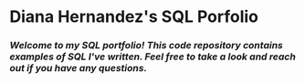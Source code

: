 # **Diana Hernandez's SQL Porfolio**

### *Welcome to my SQL portfolio! This code repository contains examples of SQL I've written. Feel free to take a look and reach out if you have any questions.*
